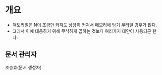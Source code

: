# 개요
   - 팩토리얼은 N이 조금만 커져도 상당히 커져서 메모리에 담기 무리일 경우가 많다.
   - 그래서 이에 대응하기 위해 무식하게 곱하는 것보다 여러가지 대안이 사용되곤 한다.
## 문서 관리자
조승효(문서 생성자)